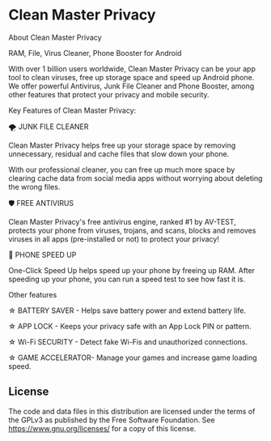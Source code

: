 # Clean Master Privacy
About Clean Master Privacy

RAM, File, Virus Cleaner, Phone Booster for Android

With over 1 billion users worldwide, Clean Master Privacy can be your app tool to clean viruses, free up storage space and speed up Android phone. We offer powerful Antivirus, Junk File Cleaner and Phone Booster, among other features that protect your privacy and mobile security.

Key Features of Clean Master Privacy:

🌪️ JUNK FILE CLEANER

Clean Master Privacy helps free up your storage space by removing unnecessary, residual and cache files that slow down your phone.

With our professional cleaner, you can free up much more space by clearing cache data from social media apps without worrying about deleting the wrong files.

🛡️ FREE ANTIVIRUS

Clean Master Privacy's free antivirus engine, ranked #1 by AV-TEST, protects your phone from viruses, trojans, and scans, blocks and removes viruses in all apps (pre-installed or not) to protect your privacy!

🚀 PHONE SPEED UP

One-Click Speed ​​Up helps speed up your phone by freeing up RAM. After speeding up your phone, you can run a speed test to see how fast it is.

Other features

☆ BATTERY SAVER - Helps save battery power and extend battery life.

☆ APP LOCK - Keeps your privacy safe with an App Lock PIN or pattern.

☆ Wi-Fi SECURITY - Detect fake Wi-Fis and unauthorized connections.

☆ GAME ACCELERATOR- Manage your games and increase game loading speed.

License
-------
The code and data files in this distribution are licensed under the terms of the GPLv3 as published by the Free Software Foundation. See https://www.gnu.org/licenses/ for a copy of this license.

